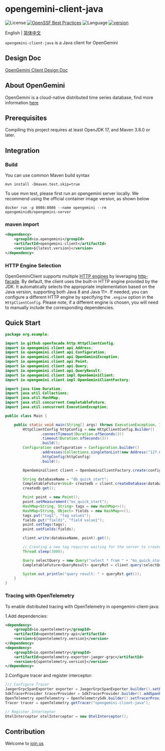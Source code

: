 # opengemini-client-java

![License](https://img.shields.io/badge/license-Apache2.0-green)
[![OpenSSF Best Practices](https://www.bestpractices.dev/projects/11009/badge)](https://www.bestpractices.dev/projects/11009)
![Language](https://img.shields.io/badge/language-C-blue.svg)
[![version](https://img.shields.io/github/v/tag/opengemini/opengemini-client-java?label=release&color=blue)](https://github.com/opengemini/opengemini-client-java/releases)

English | [简体中文](README_CN.md)

`opengemini-client-java` is a Java client for OpenGemini

## Design Doc

[OpenGemini Client Design Doc](https://github.com/openGemini/openGemini.github.io/blob/main/src/guide/develop/client_design.md)

## About OpenGemini

OpenGemini is a cloud-native distributed time series database, find more information [here](https://github.com/openGemini/openGemini)

## Prerequisites

Compiling this project requires at least OpenJDK 17, and Maven 3.8.0 or later.

## Integration

### Build

You can use common Maven build syntax

```shell
mvn install -Dmaven.test.skip=true
```

To use mvn test, please first run an opengemini server locally. We recommend using the official container image version, as shown below

```
docker run -p 8086:8086 --name opengemini --rm opengeminidb/opengemini-server
```

### maven import

```xml
<dependency>
    <groupId>io.opengemini</groupId>
    <artifactId>opengemini-client</artifactId>
    <version>${latest.version}</version>
</dependency>
```

### HTTP Engine Selection

OpenGeminiClient supports multiple [HTTP engines](https://github.com/openfacade/http-facade?tab=readme-ov-file#httpclient-support-engines) by leveraging [http-facade](https://github.com/openfacade/http-facade). By default, the client uses the built-in HTTP engine provided by the JDK. It automatically selects the appropriate implementation based on the Java version, supporting both Java 8 and Java 11+. If needed, you can configure a different HTTP engine by specifying the `.engine` option in the `HttpClientConfig`. Please note, if a different engine is chosen, you will need to manually include the corresponding dependencies.

## Quick Start

```java
package org.example;

import io.github.openfacade.http.HttpClientConfig;
import io.opengemini.client.api.Address;
import io.opengemini.client.api.Configuration;
import io.opengemini.client.api.OpenGeminiException;
import io.opengemini.client.api.Point;
import io.opengemini.client.api.Query;
import io.opengemini.client.api.QueryResult;
import io.opengemini.client.impl.OpenGeminiClient;
import io.opengemini.client.impl.OpenGeminiClientFactory;

import java.time.Duration;
import java.util.Collections;
import java.util.HashMap;
import java.util.concurrent.CompletableFuture;
import java.util.concurrent.ExecutionException;

public class Main {

    public static void main(String[] args) throws ExecutionException, InterruptedException, OpenGeminiException {
        HttpClientConfig httpConfig = new HttpClientConfig.Builder()
                .connectTimeout(Duration.ofSeconds(3))
                .timeout(Duration.ofSeconds(3))
                .build();
        Configuration configuration = Configuration.builder()
                .addresses(Collections.singletonList(new Address("127.0.0.1", 8086)))
                .httpConfig(httpConfig)
                .build();

        OpenGeminiClient client = OpenGeminiClientFactory.create(configuration);

        String databaseName = "db_quick_start";
        CompletableFuture<Void> createdb = client.createDatabase(databaseName);
        createdb.get();

        Point point = new Point();
        point.setMeasurement("ms_quick_start");
        HashMap<String, String> tags = new HashMap<>();
        HashMap<String, Object> fields = new HashMap<>();
        tags.put("tag1", "tag value1");
        fields.put("field1", "field value1");
        point.setTags(tags);
        point.setFields(fields);

        client.write(databaseName, point).get();

        // Creating a new tag requires waiting for the server to create and update indexes
        Thread.sleep(3000);

        Query selectQuery = new Query("select * from " + "ms_quick_start", databaseName, "");
        CompletableFuture<QueryResult> queryRst = client.query(selectQuery);

        System.out.println("query result: " + queryRst.get());
    }
}
```

### Tracing with OpenTelemetry

To enable distributed tracing with OpenTelemetry in opengemini-client-java:

1.Add dependencies:

```xml
<dependency>
    <groupId>io.opentelemetry</groupId>
    <artifactId>opentelemetry-api</artifactId>
    <version>${opentelemetry.version}</version>
</dependency>
<dependency>
    <groupId>io.opentelemetry</groupId>
    <artifactId>opentelemetry-exporter-jaeger-grpc</artifactId>
    <version>${opentelemetry.version}</version>
</dependency>
```

2.Configure tracer and register interceptor:

```java
/// Configure Tracer
JaegerGrpcSpanExporter exporter = JaegerGrpcSpanExporter.builder().setEndpoint("http://localhost:14250").build();
SdkTracerProvider tracerProvider = SdkTracerProvider.builder().addSpanProcessor(BatchSpanProcessor.builder(exporter).build()).build();
OpenTelemetry openTelemetry = OpenTelemetrySdk.builder().setTracerProvider(tracerProvider).build();
Tracer tracer = openTelemetry.getTracer("opengemini-client-java");

// Register Interceptor
OtelInterceptor otelInterceptor = new OtelInterceptor();
```

## Contribution

Welcome to [join us](CONTRIBUTION.md)
